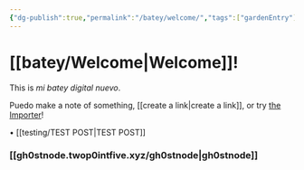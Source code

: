 ```yaml
---
{"dg-publish":true,"permalink":"/batey/welcome/","tags":["gardenEntry"]}
---
```


# **[[batey/Welcome\|Welcome]]!**

This is *mi batey digital nuevo*.

Puedo make a note of something, [[create a link\|create a link]], or try [the Importer](https://help.obsidian.md/Plugins/Importer)!

• [[testing/TEST POST\|TEST POST]]

### [[gh0stnode.twop0intfive.xyz/gh0stnode\|gh0stnode]]

